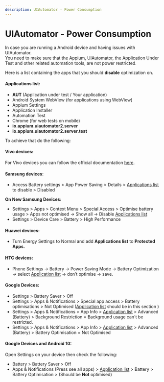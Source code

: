 ```yaml
---
description: UIAutomator - Power Consumption
---
```


# UIAutomator - Power Consumption

In case you are running a Android device and having issues with UIAutomator.\
You need to make sure that the Appium, UIAutomator, the Application Under Test and other related automation tools, are not power restricted.

Here is a list containing the apps that you should **disable** optimization on.

#### Applications list: <a href="#h_8c1e16a665" id="h_8c1e16a665"></a>

* **AUT** (Application under test / Your application)
* Android System WebView (for applications using WebView)
* Appium Settings
* Application Installer
* Automation Test
* Chrome (for web tests on mobile)
* **io.appium.uiautomator2.server**
* **io.appium.uiautomator2.server.test**

To achieve that do the following:

#### **Vivo devices**: <a href="#h_5f4822842d" id="h_5f4822842d"></a>

For Vivo devices you can follow the official documentation [here](https://www.vivo.com/en/support/questionList?categoryId=10054).

#### Samsung devices: <a href="#samsung-devices" id="samsung-devices"></a>

* Access Battery settings > App Power Saving > Details >  [Applications list](<UIAutomator - Power Consumption.md>) to disable > Disabled

**On New Samsung Devices:**

* Settings > Apps > Context Menu >  Special Access > Optimise battery usage > Apps not optimised -> Show all -> Disable [Applications list](<UIAutomator - Power Consumption.md>)
* Settings > Device Care > Battery > High Performance

#### Huawei devices: <a href="#huawei-devices" id="huawei-devices"></a>

* Turn Energy Settings to Normal and add  **Applications list** to **Protected Apps.**

#### HTC devices: <a href="#htc-devices" id="htc-devices"></a>

* Phone Settings -> Battery -> Power Saving Mode -> Battery Optimization -> select [Application list](<UIAutomator - Power Consumption.md>) -> don’t optimise -> save.

#### Google Devices: <a href="#google-devices" id="google-devices"></a>

* Settings > Battery Saver > Off
* Settings > Apps & Notifications > Special app access > Battery optimisations > Not Optimised ([Application list](<UIAutomator - Power Consumption.md>) should be in this section )
* Settings > Apps & Notifications > App Info >  [Application list](<UIAutomator - Power Consumption.md>) > Advanced (Battery) > Background Restriction = Background usage can't be restricted.
* Settings > Apps & Notifications > App Info >  [Application list](<UIAutomator - Power Consumption.md>) > Advanced (Battery) > Battery Optimisation = Not Optimised

#### Google Devices and Android 10: <a href="#google-devices-and-android-10" id="google-devices-and-android-10"></a>

Open Settings on your device then check the following:

* Battery > Battery Saver > Off
* Apps & Notifications (Press see all apps) >  [Application list](<UIAutomator - Power Consumption.md>) > Battery > Battery Optimisation > (Should be **Not** optimised)
